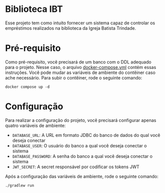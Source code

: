 # Biblioteca IBT

Esse projeto tem como intuito fornecer um sistema capaz de controlar os empréstimos realizados na biblioteca da Igreja
Batista Trindade.

# Pré-requisito

Como pré-requisito, você precisará de um banco com o DDL adequado para o projeto. Nesse caso, o
arquivo [docker-compose.yml](./docker-compose.yml) contém essas instruções. Você pode mudar as variáveis de ambiente do
contêiner caso ache necessário. Para subir o contêiner, rode o seguinte comando:
```shell
docker compose up -d
```


# Configuração

Para realizar a configuração do projeto, você precisará configurar apenas quatro variáveis de ambiente:

- `DATABASE_URL`: A URL em formato JDBC do banco de dados do qual você deseja conectar
- `DATABASE_USER`: O usuário do banco a qual você deseja conectar o sistema
- `DATABASE_PASSWORD`: A senha do banco a qual você deseja conectar o sistema
- `JWT_SECRET`: A secret responsável por codificar os tokens JWT

Após a configuração das variáveis de ambiente, rode o seguinte comando:
```shell
./gradlew run
```